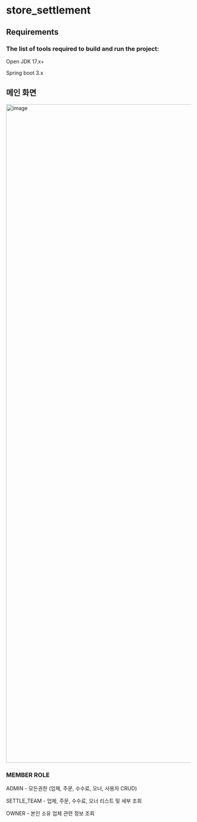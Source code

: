 # store_settlement

## Requirements
### The list of tools required to build and run the project:

Open JDK 17.x+

Spring boot 3.x

## 메인 화면 

<img width="1792" alt="image" src="https://github.com/sangyun0904/store_settlement/assets/69445075/ea2bcf68-d83c-49b1-88aa-56215a352900">



### MEMBER ROLE 
ADMIN - 모든권한 (업체, 주문, 수수료, 오너, 사용자 CRUD)

SETTLE_TEAM - 업체, 주문, 수수료, 오너 리스트 및 세부 조회

OWNER - 본인 소유 업체 관련 정보 조회
